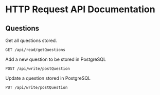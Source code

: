 # HTTP Request API Documentation

## Questions

Get all questions stored.
```
GET /api/read/getQuestions
```


Add a new question to be stored in PostgreSQL
```
POST /api/write/postQuestion
```

Update a question stored in PostgreSQL

```
PUT /api/write/postQuestion
```
